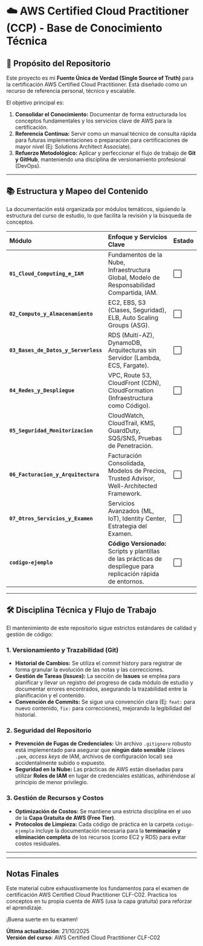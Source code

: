 # ☁️ AWS Certified Cloud Practitioner (CCP) - Base de Conocimiento Técnica

## 🎯 Propósito del Repositorio

Este proyecto es mi **Fuente Única de Verdad (Single Source of Truth)** para la certificación AWS Certified Cloud Practitioner. Está diseñado como un recurso de referencia personal, técnico y escalable.

El objetivo principal es:

1.  **Consolidar el Conocimiento:** Documentar de forma estructurada los conceptos fundamentales y los servicios clave de AWS para la certificación.
2.  **Referencia Continua:** Servir como un manual técnico de consulta rápida para futuras implementaciones o preparación para certificaciones de mayor nivel (Ej: Solutions Architect Associate).
3.  **Refuerzo Metodológico:** Aplicar y perfeccionar el flujo de trabajo de **Git y GitHub**, manteniendo una disciplina de versionamiento profesional (DevOps).

---

## 📚 Estructura y Mapeo del Contenido

La documentación está organizada por módulos temáticos, siguiendo la estructura del curso de estudio, lo que facilita la revisión y la búsqueda de conceptos.

| Módulo | Enfoque y Servicios Clave | Estado |
| :--- | :--- | :--- |
| **`01_Cloud_Computing_e_IAM`** | Fundamentos de la Nube, Infraestructura Global, Modelo de Responsabilidad Compartida, IAM. | ⬜ |
| **`02_Computo_y_Almacenamiento`** | EC2, EBS, S3 (Clases, Seguridad), ELB, Auto Scaling Groups (ASG). | ⬜ |
| **`03_Bases_de_Datos_y_Serverless`**| RDS (Multi-AZ), DynamoDB, Arquitecturas sin Servidor (Lambda, ECS, Fargate). | ⬜ |
| **`04_Redes_y_Despliegue`** | VPC, Route 53, CloudFront (CDN), CloudFormation (Infraestructura como Código). | ⬜ |
| **`05_Seguridad_Monitorizacion`**| CloudWatch, CloudTrail, KMS, GuardDuty, SQS/SNS, Pruebas de Penetración. | ⬜ |
| **`06_Facturacion_y_Arquitectura`**| Facturación Consolidada, Modelos de Precios, Trusted Advisor, Well-Architected Framework. | ⬜ |
| **`07_Otros_Servicios_y_Examen`**| Servicios Avanzados (ML, IoT), Identity Center, Estrategia del Examen. | ⬜ |
| **`codigo-ejemplo`** | **Código Versionado:** Scripts y plantillas de las prácticas de despliegue para replicación rápida de entornos. | ⬜ |

---

## 🛠️ Disciplina Técnica y Flujo de Trabajo

El mantenimiento de este repositorio sigue estrictos estándares de calidad y gestión de código:

### 1. Versionamiento y Trazabilidad (Git)

* **Historial de Cambios:** Se utiliza el *commit* history para registrar de forma granular la evolución de las notas y las correcciones.
* **Gestión de Tareas (*Issues*):** La sección de **Issues** se emplea para planificar y llevar un registro del progreso de cada módulo de estudio y documentar errores encontrados, asegurando la trazabilidad entre la planificación y el contenido.
* **Convención de Commits:** Se sigue una convención clara (Ej: `feat:` para nuevo contenido, `fix:` para correcciones), mejorando la legibilidad del historial.

### 2. Seguridad del Repositorio

* **Prevención de Fugas de Credenciales:** Un archivo `.gitignore` robusto está implementado para asegurar que **ningún dato sensible** (claves `.pem`, *access keys* de IAM, archivos de configuración local) sea accidentalmente subido o expuesto.
* **Seguridad en la Nube:** Las prácticas de AWS están diseñadas para utilizar **Roles de IAM** en lugar de credenciales estáticas, adhiriéndose al principio de menor privilegio.

### 3. Gestión de Recursos y Costos

* **Optimización de Costos:** Se mantiene una estricta disciplina en el uso de la **Capa Gratuita de AWS (Free Tier)**.
* **Protocolos de Limpieza:** Cada código de práctica en la carpeta `codigo-ejemplo` incluye la documentación necesaria para la **terminación y eliminación completa** de los recursos (como EC2 y RDS) para evitar costos residuales.

---
***
## Notas Finales

Este material cubre exhaustivamente los fundamentos para el examen de certificación AWS Certified Cloud Practitioner CLF-C02. Practica los conceptos en tu propia cuenta de AWS (usa la capa gratuita) para reforzar el aprendizaje.

¡Buena suerte en tu examen!

**Última actualización**: 21/10/2025  
**Versión del curso**: AWS Certified Cloud Practitioner CLF-C02